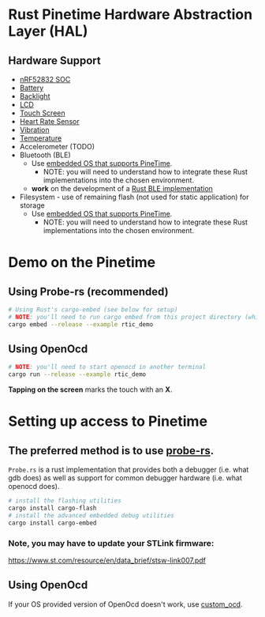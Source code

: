Rust Pinetime Hardware Abstraction Layer (HAL)
================================================================================

Hardware Support
--------------------------------------------------------------------------------
* [nRF52832 SOC](https://crates.io/crates/nrf52832-hal)
* [Battery](src/battery.rs)
* [Backlight](src/backlight.rs)
* [LCD](https://crates.io/crates/st7789)
* [Touch Screen](https://crates.io/crates/cst816s)
* [Heart Rate Sensor](https://crates.io/crates/hrs3300)
* [Vibration](src/vibrator.rs)
* [Temperature](src/temperature.rs)
* Accelerometer (TODO)
* Bluetooth (BLE)
    * Use [embedded OS that supports PineTime](https://wiki.pine64.org/wiki/PineTime_Development).
        * NOTE: you will need to understand how to integrate these Rust implementations into the
            chosen environment.
    * **work** on the development of a [Rust BLE implementation](https://github.com/redengin/embedded-ble)
* Filesystem - use of remaining flash (not used for static application) for storage 
    * Use [embedded OS that supports PineTime](https://wiki.pine64.org/wiki/PineTime_Development).
        * NOTE: you will need to understand how to integrate these Rust implementations into the
            chosen environment.


Demo on the Pinetime
================================================================================
Using Probe-rs (recommended)
--------------------------------------------------------------------------------
```sh
# Using Rust's cargo-embed (see below for setup)
# NOTE: you'll need to run cargo embed from this project directory (which provides an Embed.toml)
cargo embed --release --example rtic_demo
```
Using OpenOcd
--------------------------------------------------------------------------------
```sh
# NOTE: you'll need to start openocd in another terminal
cargo run --release --example rtic_demo
```
**Tapping on the screen** marks the touch with an **X**.


Setting up access to Pinetime
================================================================================
The **preferred method** is to use [probe-rs](https://probe.rs/docs/getting-started/probe-setup/).
--------------------------------------------------------------------------------
`Probe.rs` is a rust implementation that provides both a
debugger (i.e. what gdb does) as well as support for common
debugger hardware (i.e. what openocd does).
```sh
# install the flashing utilities
cargo install cargo-flash
# install the advanced embedded debug utilities
cargo install cargo-embed
```
### Note, you may have to update your STLink firmware:
https://www.st.com/resource/en/data_brief/stsw-link007.pdf

<!--
### [Integrating Probe-rs with VSCode](https://probe.rs/docs/tools/vscode/)
```sh
# update url to latest available
curl -L https://github.com/probe-rs/vscode/releases/download/v0.4.0/probe-rs-debugger-0.4.0.vsix \
    --output probe-rs-debugger.vsix
# install it into VSCode
code --install-extension probe-rs-debugger.vsix
# install the probe-rs debugger
cargo install --git https://github.com/probe-rs/probe-rs probe-rs-debugger
```
**TODO** the `.vscode/launch.json` is not currently working.
-->

Using OpenOcd
--------------------------------------------------------------------------------
If your OS provided version of OpenOcd doesn't work, use [custom_ocd](docs/custom_openocd.md).

